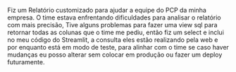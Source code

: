 Fiz um Relatório customizado para ajudar a equipe do PCP da minha empresa. 
O time estava enfrentando dificuldades para analisar o relatório com mais precisão,
Tive alguns problemas para fazer uma view sql para retornar todas as colunas que o time me pediu, então fiz um select e inclui no meu código do Streamlit, 
a consulta eles estão realizando pela web e por enquanto está em modo de teste, para alinhar com o time se caso haver mudanças eu posso alterar sem colocar em produção
ou fazer um deploy futuramente. 
